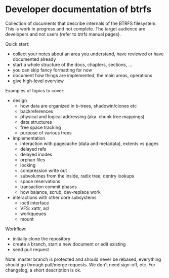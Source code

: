 Developer documentation of btrfs
================================

Collection of documents that describe internals of the BTRFS filesystem. This
is work in progress and not complete.  The target audience are developers and
not users (refer to btrfs manual pages).

Quick start:

* collect your notes about an area you understand, have reviewed or have documented already
* start a whole structure of the docs, chapters, sections, ...
* you can skip fancy formatting for now
* document how things are implemented, the main areas, operations
* give high-level overview

Examples of topics to cover:

* design
  * how data are organized in b-trees, shadowin/clones etc
  * backreferences
  * physical and logical addressing (aka. chunk tree mappings)
  * data structures
  * free space tracking
  * purpose of various trees
* implementation
  * interaction with pagecache (data and metadata), extents vs pages
  * delayed refs
  * delayed inodes
  * orphan files
  * locking
  * compression write out
  * subvolumes from the inside, radix tree, dentry lookups
  * space reservations
  * transaction commit phases
  * how balance, scrub, dev-replace work
* interactions with other core subsystems
  * ioctl interface
  * VFS: xattr, acl
  * workqueues
  * mount

Workflow:

* initially clone the repository
* create a branch, start a new document or edit existing
* send pull request

Note: master branch is protected and should never be rebased, everything
should go through pull/merge requests. We don't need sign-off, etc. For
changelog, a short description is ok.
